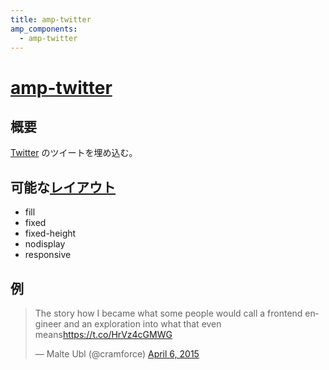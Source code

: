 ```yaml
---
title: amp-twitter
amp_components:
  - amp-twitter
---
```


# [amp-twitter](https://www.ampproject.org/docs/reference/extended/amp-twitter.html)

## 概要

[Twitter](https://twitter.com) のツイートを埋め込む。

## 可能な[レイアウト](../layouts.html)

- fill
- fixed
- fixed-height
- nodisplay
- responsive

## 例

<div><amp-twitter width=486 height=657
    layout="responsive"
    data-tweetid="585110598171631616"
    data-cards="hidden">
    <blockquote placeholder class="twitter-tweet" data-lang="en"><p lang="en" dir="ltr">The story how I became what some people would call a frontend engineer and an exploration into what that even means<a href="https://t.co/HrVz4cGMWG">https://t.co/HrVz4cGMWG</a></p>&mdash; Malte Ubl (@cramforce) <a href="https://twitter.com/cramforce/status/585110598171631616">April 6, 2015</a></blockquote>
</amp-twitter></div>
